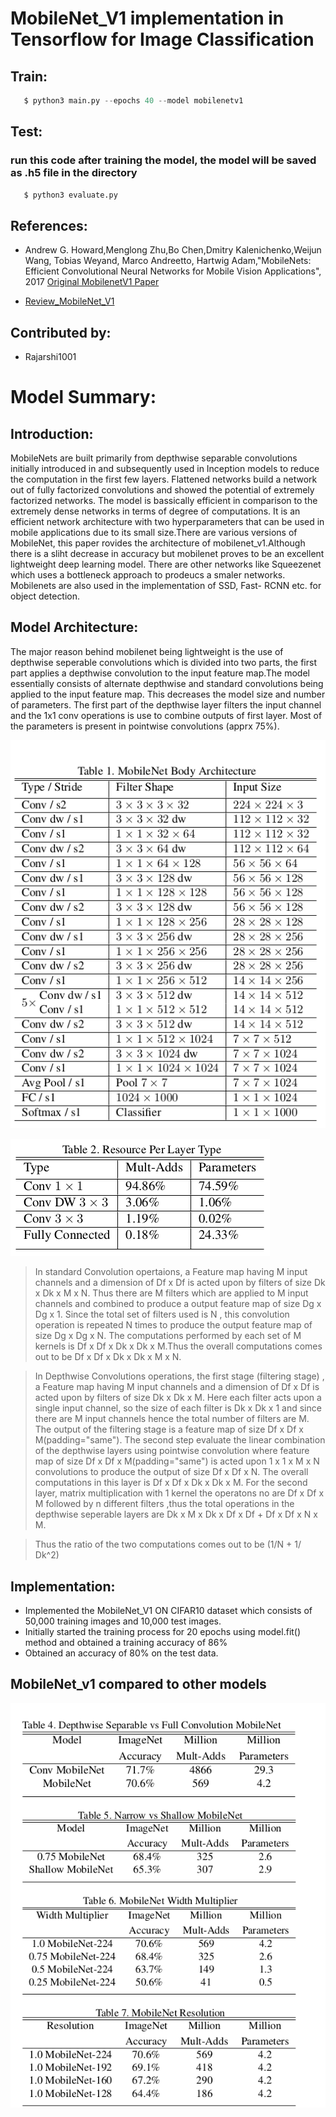 # MobileNet_V1 implementation in Tensorflow for Image Classification

## Train:
```py
   $ python3 main.py --epochs 40 --model mobilenetv1
```
## Test:
### run this code after training the model, the model will be saved as .h5 file in the directory
```py
   $ python3 evaluate.py
```   

## References:

* Andrew G. Howard,Menglong Zhu,Bo Chen,Dmitry Kalenichenko,Weijun Wang, Tobias Weyand, Marco Andreetto, Hartwig Adam,"MobileNets: Efficient Convolutional Neural Networks for Mobile Vision Applications", 2017 [Original MobilenetV1 Paper](https://arxiv.org/pdf/1704.04861.pdf)

* [Review_MobileNet_V1](https://towardsdatascience.com/review-mobilenetv1-depthwise-separable-convolution-light-weight-model-a382df364b69)


## Contributed by:

* Rajarshi1001

# Model Summary:

##  Introduction:

MobileNets are built primarily from depthwise separable convolutions initially introduced in  and subsequently
used in Inception models  to reduce the computation in the first few layers. Flattened networks  build a network
out of fully factorized convolutions and showed the potential of extremely factorized networks. The model is bassically efficient in comparison to the extremely dense networks in terms of degree of computations. It is an efficient network architecture with two hyperparameters that can be used in mobile applications due to its small size.There are various versions of MobileNet, this paper rovides the architecture of mobilenet_v1.Although there is a sliht decrease in accuracy but mobilenet proves to be an excellent lightweight deep learning model. There are other networks like Squeezenet which uses a bottleneck approach to prodeucs a smaler networks. Mobilenets are also used in the implementation of SSD, Fast- RCNN  etc. for object detection.

## Model Architecture:

The major reason behind mobilenet being lightweight is the use of depthwise seperable convolutions which is divided into two parts, the first part applies a depthwise convolution to the input feature map.The model essentially consists of alternate depthwise and standard convolutions being applied to the input feature map. This decreases the model size and number of parameters. The first part of the depthwise layer filters the input channel and the 1x1 conv operations is use to combine outputs of first layer. Most of the parameters is present  in pointwise convolutions (apprx 75%).


![alt text](assets/architecture.png)



![alt text](assets/resource.png)



> In standard Convolution opertaions, a Feature map having M input channels and a dimension of Df x Df is acted upon by filters of size Dk x Dk x M x N. Thus there are M filters which are applied to M input channels and combined to produce a output feature map of size Dg x Dg x 1. Since the total set of filters used is N , this convolution operation is repeated N times to produce the output feature map of size Dg x Dg x N. The computations performed by each set of M kernels is Df x Df x Dk x Dk x M.Thus the overall computations comes out to be Df x Df x Dk x Dk x M x N. 

> In Depthwise Convolutions operations, the first stage (filtering stage) , a Feature map having M input channels and a dimension of Df x Df is acted upon by filters of size Dk x Dk x M. Here each filter acts upon a single input channel, so the size of each filter is Dk x Dk x 1 and since there are M input channels hence the total number of filters are M. The output of the filtering stage is a feature map of size Df x Df x M(padding="same"). The second step evaluate the linear combination of the depthwise layers using pointwise convolution where feature map of size Df x Df x M(padding="same") is acted upon 1 x 1 x M x N convolutions to produce the output of size  Df x Df x N. The overall computations in this layer is Df x Df x Dk x Dk x M. For the second layer, matrix  multiplication with 1 kernel the operatons no are Df x Df x M followed by n different filters ,thus the total operations in the depthwise seperable layers are Dk x M x Dk x Df x Df + Df x Df x N x M.

> Thus the ratio of the two computations comes out to be (1/N + 1/ Dk^2)

## Implementation:

* Implemented the MobileNet_V1 ON CIFAR10 dataset which consists of 50,000 training images and 10,000 test images.
* Initially started the training process for 20 epochs using model.fit() method and obtained a training accuracy of 86%
* Obtained an accuracy of 80% on the test data.

## MobileNet_v1 compared to other models

![alt text](assets/compare.png)
